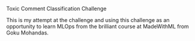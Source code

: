 Toxic Comment Classification Challenge 

This is my attempt at the challenge and using this challenge as an opportunity to learn MLOps from the brilliant course at MadeWithML from Goku Mohandas.